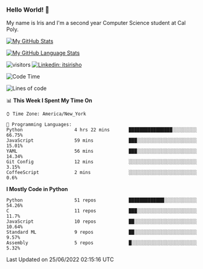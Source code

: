 ### Hello World! 👋

My name is Iris and I'm a second year Computer Science student at Cal Poly. 


[![My GitHub Stats](https://github-readme-stats.vercel.app/api?username=sleepyStick&show_icons=true&&count_private=true&include_all_commits=true&theme=buefy)]()

[![My GitHub Language Stats](https://github-readme-stats.vercel.app/api/top-langs/?username=sleepyStick&langs_count=5&theme=buefy)]()

![visitors](https://visitor-badge.glitch.me/badge?page_id=sleepyStick.sleepyStick)
[![Linkedin: itsirisho](https://img.shields.io/badge/-itsirisho-informational?style=flat-square&logo=Linkedin&logoColor=white&link=https://www.linkedin.com/in/itsirisho/)](https://www.linkedin.com/in/itsirisho/)

<!--START_SECTION:waka-->
![Code Time](http://img.shields.io/badge/Code%20Time-0%20secs-blue)

![Lines of code](https://img.shields.io/badge/From%20Hello%20World%20I%27ve%20Written-24%20Million%20lines%20of%20code-blue)

📊 **This Week I Spent My Time On** 

```text
⌚︎ Time Zone: America/New_York

💬 Programming Languages: 
Python                   4 hrs 22 mins       ████████████████░░░░░░░░░   66.75% 
JavaScript               59 mins             ███░░░░░░░░░░░░░░░░░░░░░░   15.01% 
YAML                     56 mins             ███░░░░░░░░░░░░░░░░░░░░░░   14.34% 
Git Config               12 mins             ░░░░░░░░░░░░░░░░░░░░░░░░░   3.15% 
CoffeeScript             2 mins              ░░░░░░░░░░░░░░░░░░░░░░░░░   0.6%

```

**I Mostly Code in Python** 

```text
Python                   51 repos            █████████████░░░░░░░░░░░░   54.26% 
C                        11 repos            ███░░░░░░░░░░░░░░░░░░░░░░   11.7% 
JavaScript               10 repos            ██░░░░░░░░░░░░░░░░░░░░░░░   10.64% 
Standard ML              9 repos             ██░░░░░░░░░░░░░░░░░░░░░░░   9.57% 
Assembly                 5 repos             █░░░░░░░░░░░░░░░░░░░░░░░░   5.32%

```



 Last Updated on 25/06/2022 02:15:16 UTC
<!--END_SECTION:waka-->

<!--
**konanyuta/konanyuta** is a ✨ _special_ ✨ repository because its `README.md` (this file) appears on your GitHub profile.

Here are some ideas to get you started:

- 🔭 I’m currently working on ...
- 🌱 I’m currently learning ...
- 👯 I’m looking to collaborate on ...
- 🤔 I’m looking for help with ...
- 💬 Ask me about ...
- 📫 How to reach me: ...
- 😄 Pronouns: ...
- ⚡ Fun fact: ...
-->
